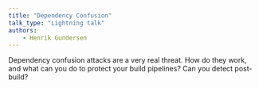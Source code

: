 ```yaml
---
title: "Dependency Confusion"
talk_type: "Lightning talk"
authors:
    - Henrik Gundersen
---
```

Dependency confusion attacks are a very real threat. How do they work, and what can you do to protect your build pipelines? Can you detect post-build?
